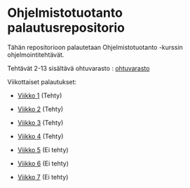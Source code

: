 # Ohjelmistotuotanto palautusrepositorio

Tähän repositorioon palautetaan Ohjelmistotuotanto -kurssin ohjelmointitehtävät.

Tehtävät 2-13 sisältävä ohtuvarasto : [ohtuvarasto](https://github.com/evahteri/ohtuvarasto)

Viikottaiset palautukset:

- [Viikko 1](https://github.com/evahteri/ohtu_palautusrepositorio/tree/main/viikko1) (Tehty)

- [Viikko 2](https://github.com/evahteri/ohtu_palautusrepositorio/tree/main/viikko2) (Tehty)

- [Viikko 3](https://github.com/evahteri/ohtu_palautusrepositorio/tree/main/viikko3) (Tehty)

- [Viikko 4](https://github.com/evahteri/ohtu_palautusrepositorio/tree/main/viikko4) (Tehty)

- [Viikko 5](https://github.com/evahteri/ohtu_palautusrepositorio/tree/main/viikko5) (Ei tehty)

- [Viikko 6](https://github.com/evahteri/ohtu_palautusrepositorio/tree/main/viikko6) (Ei tehty)

- [Viikko 7](https://github.com/evahteri/ohtu_palautusrepositorio/tree/main/viikko7) (Ei tehty)
